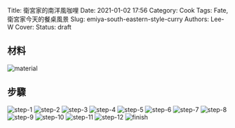 Title: 衛宮家的南洋風咖哩
Date: 2021-01-02 17:56
Category: Cook
Tags: Fate, 衛宮家今天的餐桌風景
Slug: emiya-south-eastern-style-curry
Authors: Lee-W
Cover:
Status: draft

## 材料
![material](/images/post-images/2021-emiya-south-eastern-style-curry/material.jpeg)

## 步驟
![step-1](/images/post-images/2021-emiya-south-eastern-style-curry/step-1.jpeg)
![step-2](/images/post-images/2021-emiya-south-eastern-style-curry/step-2.jpeg)
![step-3](/images/post-images/2021-emiya-south-eastern-style-curry/step-3.jpeg)
![step-4](/images/post-images/2021-emiya-south-eastern-style-curry/step-4.jpeg)
![step-5](/images/post-images/2021-emiya-south-eastern-style-curry/step-5.jpeg)
![step-6](/images/post-images/2021-emiya-south-eastern-style-curry/step-6.jpeg)
![step-7](/images/post-images/2021-emiya-south-eastern-style-curry/step-7.jpeg)
![step-8](/images/post-images/2021-emiya-south-eastern-style-curry/step-8.jpeg)
![step-9](/images/post-images/2021-emiya-south-eastern-style-curry/step-9.jpeg)
![step-10](/images/post-images/2021-emiya-south-eastern-style-curry/step-10.jpeg)
![step-11](/images/post-images/2021-emiya-south-eastern-style-curry/step-11.jpeg)
![step-12](/images/post-images/2021-emiya-south-eastern-style-curry/step-12.jpeg)
![finish](/images/post-images/2021-emiya-south-eastern-style-curry/finish.jpeg)
